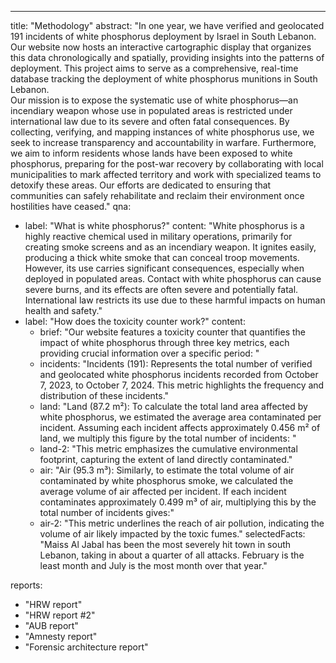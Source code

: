 ---
title: "Methodology"
abstract: "In one year, we have verified and geolocated 191 incidents of white phosphorus deployment by Israel in South Lebanon. Our website now hosts an interactive cartographic display that organizes this data chronologically and spatially, providing insights into the patterns of deployment. This project aims to serve as a comprehensive, real-time database tracking the deployment of white phosphorus munitions in South Lebanon. <br/> Our mission is to expose the systematic use of white phosphorus—an incendiary weapon whose use in populated areas is restricted under international law due to its severe and often fatal consequences. By collecting, verifying, and mapping instances of white phosphorus use, we seek to increase transparency and accountability in warfare. Furthermore, we aim to inform residents whose lands have been exposed to white phosphorus, preparing for the post-war recovery by collaborating with local municipalities to mark affected territory and work with specialized teams to detoxify these areas. Our efforts are dedicated to ensuring that communities can safely rehabilitate and reclaim their environment once hostilities have ceased."
qna:
  - label: "What is white phosphorus?"
    content: "White phosphorus is a highly reactive chemical used in military operations, primarily for creating smoke screens and as an incendiary weapon. It ignites easily, producing a thick white smoke that can conceal troop movements. However, its use carries significant consequences, especially when deployed in populated areas. Contact with white phosphorus can cause severe burns, and its effects are often severe and potentially fatal. International law restricts its use due to these harmful impacts on human health and safety."
  - label: "How does the toxicity counter work?"
    content: 
    - brief: "Our website features a toxicity counter that quantifies the impact of white phosphorus through three key metrics, each providing crucial information over a specific period: "
    - incidents: "Incidents (191): Represents the total number of verified and geolocated white phosphorus incidents recorded from October 7, 2023, to October 7, 2024. This metric highlights the frequency and distribution of these incidents."
    - land: "Land (87.2 m²): To calculate the total land area affected by white phosphorus, we estimated the average area contaminated per incident. Assuming each incident affects approximately 0.456 m² of land, we multiply this figure by the total number of incidents: "
    - land-2: "This metric emphasizes the cumulative environmental footprint, capturing the extent of land directly contaminated."
    - air: "Air (95.3 m³): Similarly, to estimate the total volume of air contaminated by white phosphorus smoke, we calculated the average volume of air affected per incident. If each incident contaminates approximately 0.499 m³ of air, multiplying this by the total number of incidents gives:"
    - air-2:  "This metric underlines the reach of air pollution, indicating the volume of air likely impacted by the toxic fumes."
selectedFacts: "Maiss Al Jabal has been the most severely hit town in south Lebanon, taking in about a quarter of all attacks. February is the least month and July is the most month over that year."

reports:
  - "HRW report"
  - "HRW report #2"
  - "AUB report"
  - "Amnesty report"
  - "Forensic architecture report"
